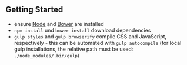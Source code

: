 Getting Started
---------------

* ensure [Node](http://nodejs.org) and [Bower](http://bower.io) are installed
* `npm install` und `bower install` download dependencies
* `gulp styles` and `gulp browserify` compile CSS and JavaScript, respectively -
  this can be automated with `gulp autocompile` (for local gulp installations,
  the relative path must be used: `./node_modules/.bin/gulp`)
